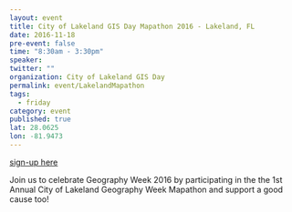 ```yaml
---
layout: event
title: City of Lakeland GIS Day Mapathon 2016 - Lakeland, FL 
date: 2016-11-18
pre-event: false
time: "8:30am - 3:30pm"
speaker: 
twitter: ""
organization: City of Lakeland GIS Day
permalink: event/LakelandMapathon
tags: 
  - friday
category: event
published: true
lat: 28.0625
lon: -81.9473
---
```


[sign-up here](https://www.eventbrite.com/e/city-of-lakeland-geography-week-mapathon-2016-tickets-28340044837)

Join us to celebrate Geography Week 2016 by participating in the the 1st Annual City of Lakeland Geography Week Mapathon and support a good cause too!